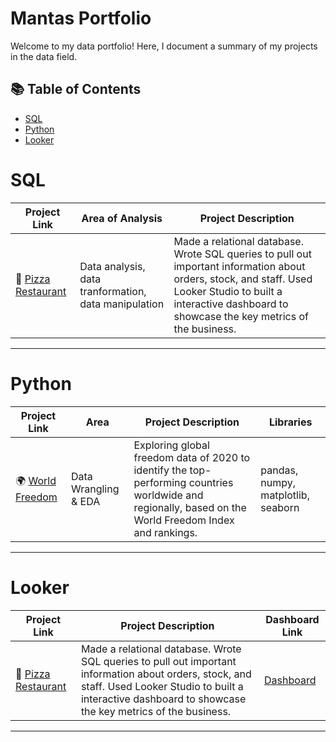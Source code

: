 # Mantas Portfolio

Welcome to my data portfolio! Here, I document a summary of my projects in the data field. 

## 📚 Table of Contents
- [SQL](#sql)
- [Python](#python)
- [Looker](#looker)

# SQL

| Project Link | Area of Analysis | Project Description | 
|---|---|---|
| 🍕 [Pizza Restaurant](https://github.com/MantasTech/Restaurant-Database/blob/main/Pizza%20Restaurant%20Project.md) | Data analysis, data tranformation, data manipulation | Made a relational database. Wrote SQL queries to pull out important information about orders, stock, and staff. Used Looker Studio to built a interactive dashboard to showcase the key metrics of the business.

***

# Python

| Project Link | Area | Project Description | Libraries |    
|---|---|---|---|
| 🌍 [World Freedom](https://github.com/MantasTech/World-Freedom/blob/main/World_Freedom_EDA.ipynb) | Data Wrangling & EDA | Exploring global freedom data of 2020 to identify the top-performing countries worldwide and regionally, based on the World Freedom Index and rankings. | pandas, numpy, matplotlib, seaborn | 


***

# Looker

| Project Link | Project Description | Dashboard Link |
|---|---|---|
| 🍕 [Pizza Restaurant](https://github.com/MantasTech/Restaurant-Database/blob/main/Pizza%20Restaurant%20Project.md) | Made a relational database. Wrote SQL queries to pull out important information about orders, stock, and staff. Used Looker Studio to built a interactive dashboard to showcase the key metrics of the business. | [Dashboard](https://lookerstudio.google.com/reporting/ccbfff85-91a8-428c-901f-695bae4161c9) |


***

